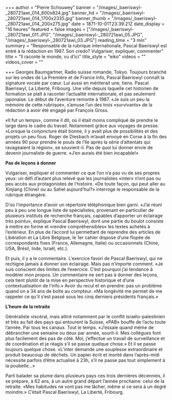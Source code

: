 +++
author = "Pierre Schouwey"
banner = "/images/_baeriswyl-_280721awi_014_600x824.jpg"
banner_hd = "/images/_baeriswyl-_280721awi_014_1700x2335.jpg"
banner_thumb = "/images/_baeriswyl-_280721awi_014_200x275.jpg"
date = 1871-10-01T23:39:21Z
date_display = "16 heures"
featured = false
images = ["/images/_baeriswyl-_280721awi_011.JPG", "/images/_baeriswyl-_280721awi_05.JPG", "/images/_baeriswyl-_280721awi_03.JPG"]
reading_time = "3 min"
summary = "Responsable de la rubrique internationale, Pascal Baeriswyl est entré à la rédaction en 1987. Son credo? Vulgariser, expliquer, commenter"
title = "Il raconte le monde, vu d’ici"
title_style = "eiko"
videos = ""
videos_cover = ""

+++
Georges Baumgartner, Radio suisse romande, Tokyo. Toujours branché sur les ondes de La Première et de France Info, Pascal Baeriswyl connaît la signature vocale par cœur. Lui aussi en mériterait une, tiens. Pascal Baeriswyl, La Liberté, Fribourg. Une ville depuis laquelle cet historien de formation se plaît à raconter l’actualité internationale, et pas seulement japonaise. Le début de l’aventure remonte à 1987. «Je suis un peu la mémoire de cette rubrique», s’amuse l’un des trois «survivants» de la rédaction à avoir été engagé par François Gross.

«Il fut un temps», comme il dit, où il était moins compliqué de prendre le large dans le cadre du travail. Notamment grâce aux voyages de presse. «Lorsque la conjoncture était bonne, il y avait plus de possibilités et des projets un peu fous. Roger de Diesbach m’avait envoyé en Corse à la fin des années 90 pour prendre le pouls de l’île après la série d’attentats qui ravageaient la région», se souvient-il. Pas de quoi lui donner envie de devenir journaliste de guerre. «J’en aurais été bien incapable!»

**Pas de leçons à donner**

Vulgariser, expliquer et commenter ce que l’on n’a pas vu de ses propres yeux: un défi d’autant plus relevé que les journalistes «inter» n’ont pas ou peu accès aux protagonistes de l’histoire. «De toute façon, qui peut aller au Xinjiang (Chine) ou au Sahel aujourd’hui?» interroge le responsable de la rubrique étrangère.

D’où l’importance d’avoir un répertoire téléphonique bien garni. «J’ai réuni peu à peu une longue liste de spécialistes, provenant en particulier de plusieurs instituts de recherche français, capables d’apporter un éclairage très pointu», explique Pascal Baeriswyl, dont une partie du boulot consiste à mettre en forme et «rendre compréhensibles» les textes achetés à l’extérieur. En plus de l’accord lui permettant de reprendre des articles de Libération et La Libre Belgique, le 1er cahier dispose d’une flopée de correspondants fixes (France, Allemagne, Italie) ou occasionnels (Chine, USA, Brésil, Inde, Israël, etc.).

Et puis, il y a le commentaire. L’exercice favori de Pascal Baeriswyl, qui ne rechigne jamais à donner son éclairage. Mais pas n’importe comment. «Je suis conscient des limites de l’exercice. C’est pourquoi j’ai tendance à modérer mon propos. Un commentaire ne sert pas à donner des leçons, cela tient plutôt de la mise en perspective historique et d’une contextualisation de l’info.» Avoir du recul et en prendre: pas un problème quand on a 34 ans de boîte au compteur. «Ma longévité me permet de me rappeler ce qu’il s’est passé sous les cinq derniers présidents français.»

**L’heure de la retraite**

Généraliste viscéral, mais attiré notamment par le conflit israélo-palestinien et très au fait des pays qui entourent la Suisse, «PAB» bouffe de l’actu toute l’année. Par tous les canaux. Tout le temps. «J’essaie quand même de débrancher une semaine ou deux par année, sourit-il. Mes collègues font plus facilement des pas de côté. Moi, j’effectue un travail de surveillance et de coordination et je réagis s’il se passe quelque chose.» Et il se passe toujours quelque chose. «L’inter demande une souplesse extraordinaire et produit beaucoup de déchets. Un papier écrit et monté dans l’après-midi nécessite parfois d’être actualisé à 23h, s’il ne passe pas tout simplement à la poubelle…»

Parti balader sa plume dans plusieurs pays ces trois dernières décennies, il se prépare, à 62 ans, à un autre grand départ l’année prochaine: celui de la retraite. «Mes habitudes ne vont pas me lâcher, même si ce sera à un degré moindre.» C’était Pascal Baeriswyl, La Liberté, Fribourg.